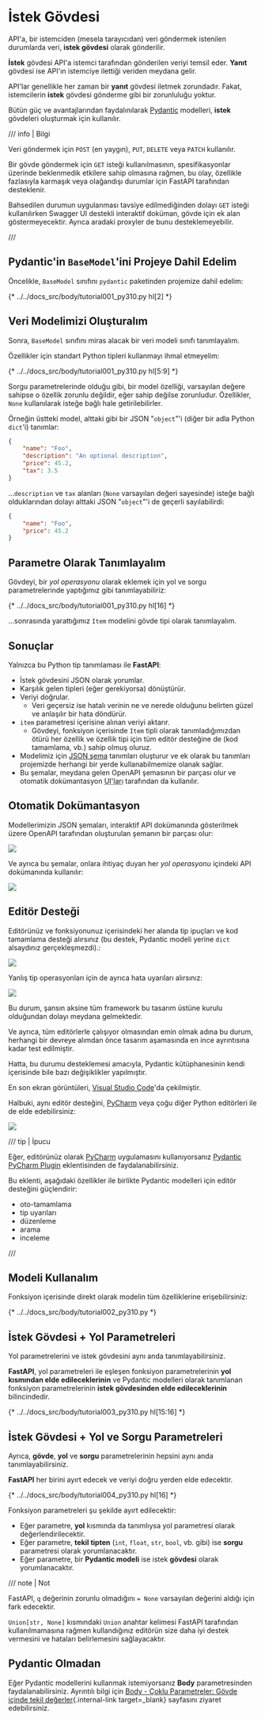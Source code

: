 # İstek Gövdesi

API'a, bir istemciden (mesela tarayıcıdan) veri göndermek istenilen durumlarda veri, **istek gövdesi** olarak gönderilir.

**İstek** gövdesi API'a istemci tarafından gönderilen veriyi temsil eder. **Yanıt** gövdesi ise API'ın istemciye ilettiği veriden meydana gelir.

API'lar genellikle her zaman bir **yanıt** gövdesi iletmek zorundadır. Fakat, istemcilerin **istek** gövdesi gönderme gibi bir zorunluluğu yoktur.

Bütün güç ve avantajlarından faydalınılarak <a href="https://docs.pydantic.dev/" class="external-link" target="_blank">Pydantic</a> modelleri, **istek** gövdeleri oluşturmak için kullanılır.

/// info | Bilgi

Veri göndermek için `POST` (en yaygın), `PUT`, `DELETE` veya `PATCH` kullanılır.

Bir gövde göndermek için `GET` isteği kullanılmasının, spesifikasyonlar üzerinde beklenmedik etkilere sahip olmasına rağmen, bu olay, özellikle fazlasıyla karmaşık veya olağandışı durumlar için FastAPI tarafından desteklenir.

Bahsedilen durumun uygulanması tavsiye edilmediğinden dolayı `GET` isteği kullanılırken Swagger UI destekli interaktif doküman, gövde için ek alan göstermeyecektir. Ayrıca aradaki proxyler de bunu desteklemeyebilir.

///

## Pydantic'in `BaseModel`'ini Projeye Dahil Edelim

Öncelikle, `BaseModel` sınıfını `pydantic` paketinden projemize dahil edelim:

{* ../../docs_src/body/tutorial001_py310.py hl[2] *}

## Veri Modelimizi Oluşturalım

Sonra, `BaseModel` sınıfını miras alacak bir veri modeli sınıfı tanımlayalım.

Özellikler için standart Python tipleri kullanmayı ihmal etmeyelim:

{* ../../docs_src/body/tutorial001_py310.py hl[5:9] *}

Sorgu parametrelerinde olduğu gibi, bir model özelliği, varsayılan değere sahipse o özellik zorunlu değildir, eğer sahip değilse zorunludur. Özellikler, `None` kullanılarak  isteğe bağlı hale getirilebilirler.

Örneğin üstteki model, alttaki gibi bir JSON "`object`"'i (diğer bir adla Python `dict`'i) tanımlar:

```JSON
{
    "name": "Foo",
    "description": "An optional description",
    "price": 45.2,
    "tax": 3.5
}
```

...`description` ve `tax` alanları (`None` varsayılan değeri sayesinde) isteğe bağlı olduklarından dolayı alttaki JSON "`object`"'i de geçerli sayılabilirdi:

```JSON
{
    "name": "Foo",
    "price": 45.2
}
```

## Parametre Olarak Tanımlayalım

Gövdeyi, bir *yol operasyonu* olarak eklemek için yol ve sorgu parametrelerinde yaptığımız gibi tanımlayabiliriz:

{* ../../docs_src/body/tutorial001_py310.py hl[16] *}

...sonrasında yarattığımız `Item` modelini gövde tipi olarak tanımlayalım.

## Sonuçlar

Yalnızca bu Python tip tanımlaması ile **FastAPI**:

* İstek gövdesini JSON olarak yorumlar.
* Karşılık gelen tipleri (eğer gerekiyorsa) dönüştürür.
* Veriyi doğrular.
    * Veri geçersiz ise hatalı verinin ne ve nerede olduğunu belirten güzel ve anlaşılır bir hata döndürür.
* `item` parametresi içerisine alınan veriyi aktarır.
    * Gövdeyi, fonksiyon içerisinde `Item` tipli olarak tanımladığımızdan ötürü her özellik ve özellik tipi için tüm editör desteğine de (kod tamamlama, vb.) sahip olmuş oluruz.
* Modelimiz için <a href="https://json-schema.org" class="external-link" target="_blank">JSON şema</a> tanımları oluşturur ve ek olarak bu tanımları projemizde herhangi bir yerde kullanabilmemize olanak sağlar.
* Bu şemalar, meydana gelen OpenAPI şemasının bir parçası olur ve otomatik dokümantasyon <abbr title="User Interface">UI'ları</abbr> tarafından da kullanılır.

## Otomatik Dokümantasyon

Modellerimizin JSON şemaları, interaktif API dokümanında gösterilmek üzere OpenAPI tarafından oluşturulan şemanın bir parçası olur:

<img src="/img/tutorial/body/image01.png">

Ve ayrıca bu şemalar, onlara ihtiyaç duyan her *yol operasyonu* içindeki API dokümanında kullanılır:

<img src="/img/tutorial/body/image02.png">

## Editör Desteği

Editörünüz ve fonksiyonunuz içerisindeki her alanda tip ipuçları ve kod tamamlama desteği alırsınız (bu destek, Pydantic modeli yerine `dict` alsaydınız gerçekleşmezdi).:

<img src="/img/tutorial/body/image03.png">

Yanlış tip operasyonları için de ayrıca hata uyarıları alırsınız:

<img src="/img/tutorial/body/image04.png">

Bu durum, şansın aksine tüm framework bu tasarım üstüne kurulu olduğundan dolayı meydana gelmektedir.

Ve ayrıca, tüm editörlerle çalışıyor olmasından emin olmak adına bu durum, herhangi bir devreye alımdan önce tasarım aşamasında en ince ayrıntısına kadar test edilmiştir.

Hatta, bu durumu desteklemesi amacıyla, Pydantic kütüphanesinin kendi içerisinde bile bazı değişiklikler yapılmıştır.

En son ekran görüntüleri, <a href="https://code.visualstudio.com" class="external-link" target="_blank">Visual Studio Code</a>'da çekilmiştir.

Halbuki, aynı editör desteğini, <a href="https://www.jetbrains.com/pycharm/" class="external-link" target="_blank">PyCharm</a> veya çoğu diğer Python editörleri ile de elde edebilirsiniz:

<img src="/img/tutorial/body/image05.png">

/// tip | İpucu

Eğer, editörünüz olarak <a href="https://www.jetbrains.com/pycharm/" class="external-link" target="_blank">PyCharm</a> uygulamasını kullanıyorsanız <a href="https://github.com/koxudaxi/pydantic-pycharm-plugin/" class="external-link" target="_blank">Pydantic PyCharm Plugin</a> eklentisinden de faydalanabilirsiniz.

Bu eklenti, aşağıdaki özellikler ile birlikte Pydantic modelleri için editör desteğini güçlendirir:

* oto-tamamlama
* tip uyarıları
* düzenleme
* arama
* inceleme

///

## Modeli Kullanalım

Fonksiyon içerisinde direkt olarak modelin tüm özelliklerine erişebilirsiniz:

{* ../../docs_src/body/tutorial002_py310.py *}

## İstek Gövdesi + Yol Parametreleri

Yol parametrelerini ve istek gövdesini aynı anda tanımlayabilirsiniz.

**FastAPI**, yol parametreleri ile eşleşen fonksiyon parametrelerinin **yol kısmından elde edileceklerinin** ve Pydantic modelleri olarak tanımlanan fonksiyon parametrelerinin **istek gövdesinden elde edileceklerinin** bilincindedir.

{* ../../docs_src/body/tutorial003_py310.py hl[15:16] *}

## İstek Gövdesi + Yol ve Sorgu Parametreleri

Ayrıca, **gövde**, **yol** ve **sorgu** parametrelerinin hepsini aynı anda tanımlayabilirsiniz.

**FastAPI** her birini ayırt edecek ve veriyi doğru yerden elde edecektir.

{* ../../docs_src/body/tutorial004_py310.py hl[16] *}

Fonksiyon parametreleri şu şekilde ayırt edilecektir:

* Eğer parametre, **yol** kısmında da tanımlıysa yol parametresi olarak değerlendirilecektir.
* Eğer parametre, **tekil tipten** (`int`, `float`, `str`, `bool`, vb. gibi) ise **sorgu** parametresi olarak yorumlanacaktır.
* Eğer parametre, bir **Pydantic modeli** ise istek **gövdesi** olarak yorumlanacaktır.

/// note | Not

FastAPI, `q` değerinin zorunlu olmadığını `= None` varsayılan değerini aldığı için fark edecektir.

`Union[str, None]` kısmındaki `Union` anahtar kelimesi FastAPI tarafından kullanılmamasına rağmen kullandığınız editörün size daha iyi destek vermesini ve hataları belirlemesini sağlayacaktır.

## Pydantic Olmadan

Eğer Pydantic modellerini kullanmak istemiyorsanız **Body** parametresinden faydalanabilirsiniz. Ayrıntılı bilgi için [Body - Çoklu Parametreler: Gövde içinde tekil değerler](body-multiple-params.md#singular-values-in-body){.internal-link target=_blank} sayfasını ziyaret edebilirsiniz.

